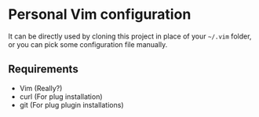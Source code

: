 # Personal Vim configuration

It can be directly used by cloning this project in place of your `~/.vim` folder,
or you can pick some configuration file manually.

## Requirements

- Vim (Really?)
- curl (For plug installation)
- git (For plug plugin installations)
